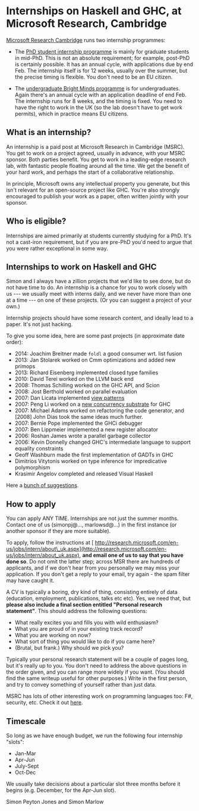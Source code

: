 # Internships on Haskell and GHC, at Microsoft Research, Cambridge



[
Microsoft Research Cambridge](http://research.microsoft.com/aboutmsr/labs/cambridge/) runs two internship programmes:


- The [
  PhD student internship programme](http://research.microsoft.com/en-us/jobs/intern/about_uk.aspx) is mainly for graduate students in mid-PhD.  This is not an absolute requirement; for example, post-PhD is certainly possible.  It has an annual cycle, with applications due by end Feb.  The internship itself is for 12 weeks, usually over the summer, but the precise timing is flexible.  You don't need to be an EU citizen.

- The [
  undergraduate Bright Minds programme](http://research.microsoft.com/en-us/projects/undergrad/) is for undergraduates.    Again there's an annual cycle with an application deadline of end Feb.  The internship runs for 8 weeks, and the timing is fixed. You need to have the right to work in the UK (so the lab doesn't have to get work permits), which in practice means EU citizens.

## What is an internship?



An internship is a paid post at Microsoft Research in Cambridge (MSRC).  You get to work on a project agreed, usually in advance, with your MSRC sponsor.  Both parties benefit.  You get to work in a leading-edge research lab, with fantastic people floating around all the time.  We get the benefit of your hard work, and perhaps the start of a collaborative relationship.



In principle, Microsoft owns any intellectual property you generate, but this isn't relevant for an open-source project like GHC.  You're also strongly encouraged to publish your work as a paper, often written jointly with your sponsor.


## Who is eligible?



Internships are aimed primarily at students currently studying for a PhD.  It's not a cast-iron requirement, but if you are pre-PhD you'd need to argue that you were rather exceptional in some way.


## Internships to work on Haskell and GHC



Simon and I always have a zillion projects that we'd like to see done, but do not have time to do.  An internship is a chance for you to work closely with us --- we usually meet with interns daily, and we never have more than one at a time --- on one of these projects.  (Or you can suggest a project of your own.)



Internship projects should have some research content, and ideally lead to a paper.  It's not just hacking.



To give you some idea, here are some past projects (in approximate date order):


- 2014: Joachim Breitner made `foldl` a good consumer wrt. list fusion
- 2013: Jan Stolarek worked on Cmm optimizations and added new primops
- 2013: Richard Eisenberg implemented closed type families
- 2010: David Terei worked on the LLVM back end
- 2008: Thomas Schilling worked on the GHC API, and Scion
- 2008: Jost Berthold worked on parallel evaluation
- 2007: Dan Licata implemented [view patterns](view-patterns)
- 2007: Peng Li worked on a [
  new concurrency substrate](http://research.microsoft.com/%7Esimonpj/papers/lw-conc/index.htm) for GHC
- 2007: Michael Adams worked on refactoring the code generator, and \[2008\] John Dias took the same ideas much further.
- 2007: Bernie Pope implemented the GHCi debugger
- 2007: Ben Lippmeier implemented a new register allocator
- 2006: Roshan James wrote a parallel garbage collector
- 2006: Kevin Donnelly changed GHC's intermediate language to support equality constraints
- Geoff Washburn made the first implementation of GADTs in GHC
- Dimitrios Vitytonis worked on type inference for impredicative polymorphism
- Krasimir Angelov completed and released Visual Haskell


Here a [bunch of suggestions](project-suggestions).


## How to apply



You can apply ANY TIME.  Internships are not just the summer months. Contact one of us (simonpj@…, marlowsd@…) in the first instance (or another sponsor if they are more suitable).



To apply, follow the instructions at [
http://research.microsoft.com/en-us/jobs/intern/about\_uk.aspx](http://research.microsoft.com/en-us/jobs/intern/about_uk.aspx), **and email one of us to say that you have done so**. Do not omit the latter step; across MSR there are hundreds of applicants, and if we don't hear from you personally we may miss your application.  If you don't get a reply to your email, try again - the spam filter may have caught it.



A CV is typically a boring, dry kind of thing, consisting entirely of data (education, employment, publications, talks etc etc).  Yes, we need that, but **please also include a final section entitled "Personal research statement"**.  This should address the following questions:


- What really excites you and fills you with wild enthusiasm?
- What you are proud of in your existing track record?
- What you are working on now?
- What sort of thing you would like to do if you came here?
- (Brutal, but frank.)  Why should we pick you?


Typically your personal research statement will be a couple of pages long, but it's really up to you.  You don't need to address the above questions in the order given, and you can range more widely if you want.  (You should find the same writeup useful for other purposes.)  Write in the first person, and try to convey something of yourself rather than just data. 



MSRC has lots of other interesting work on programming languages too: F\#, security, etc.  Check it out [
here](http://research.microsoft.com/aboutmsr/labs/cambridge/).


## Timescale



So long as we have enough budget, we run the following four internship "slots":


- Jan-Mar
- Apr-Jun
- July-Sept
- Oct-Dec


We usually take decisions about a particular slot three months before it begins (e.g. December, for the Apr-Jun slot).



Simon Peyton Jones and Simon Marlow


